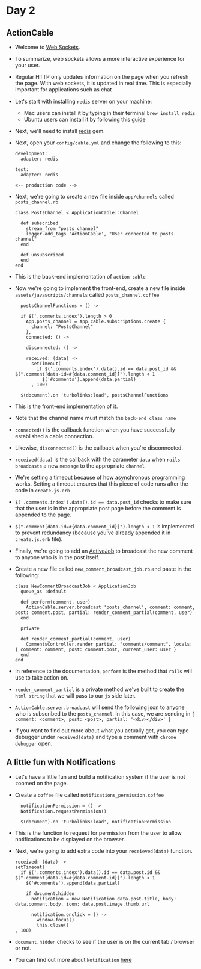 # Day 2

## ActionCable

- Welcome to [Web Sockets](https://developer.mozilla.org/en-US/docs/Web/API/WebSockets_API).

- To summarize, web sockets allows a more interactive experience for your user.

- Regular HTTP only updates information on the page when you refresh the page. With web sockets, it is updated in real time. This is especially
important for applications such as chat

- Let's start with installing `redis` server on your machine:
  - Mac users can install it by typing in their terminal `brew install redis`
  - Ubuntu users can install it by following this [guide](https://www.digitalocean.com/community/tutorials/how-to-install-and-configure-redis-on-ubuntu-16-04)

- Next, we'll need to install [redis](https://github.com/redis/redis-rb) gem.


- Next, open your `config/cable.yml` and change the following to this:

  ```
  development:
    adapter: redis

  test:
    adapter: redis

  <-- production code -->
  ```

- Next, we're going to create a new file inside `app/channels` called `posts_channel.rb`

  ```
  class PostsChannel < ApplicationCable::Channel

    def subscribed
      stream_from "posts_channel"
      logger.add_tags 'ActionCable', "User connected to posts channel"
    end

    def unsubscribed
    end
  end
  ```

- This is the back-end implementation of `action cable`

- Now we're going to implement the front-end, create a new file inside `assets/javascripts/channels` called `posts_channel.coffee`

  ```
    postsChannelFunctions = () ->

    if $('.comments.index').length > 0
      App.posts_channel = App.cable.subscriptions.create {
        channel: "PostsChannel"
      },
      connected: () ->

      disconnected: () ->

      received: (data) ->
        setTimeout(
          if $('.comments.index').data().id == data.post_id && $(".comment[data-id=#{data.comment_id}]").length < 1
            $('#comments').append(data.partial)
        , 100)

    $(document).on 'turbolinks:load', postsChannelFunctions
  ```

- This is the front-end implementation of it.

- Note that the channel name must match the `back-end class name`

- `connected()` is the callback function when you have successfully established a cable connection.

- Likewise, `disconnected()` is the callback when you're disconnected.

- `received(data)` is the callback with the parameter `data` when `rails broadcasts` a new `message` to the appropriate `channel`

- We're setting a timeout because of how [asynchronous programming](http://stackoverflow.com/questions/748175/asynchronous-vs-synchronous-execution-what-does-it-really-mean) works. Setting
a timeout ensures that this piece of code runs after the code in `create.js.erb`

- `$('.comments.index').data().id == data.post_id` checks to make sure that the user is in the appropriate post page before the comment is appended to the page.

- `$(".comment[data-id=#{data.comment_id}]").length < 1` is implemented to prevent redundancy (because you've already appended it in `create.js.erb` file).

- Finally, we're going to add an [ActiveJob](http://guides.rubyonrails.org/active_job_basics.html) to broadcast the new comment to anyone who is in the post itself.

- Create a new file called `new_comment_broadcast_job.rb` and paste in the following:

  ```
  class NewCommentBroadcastJob < ApplicationJob
    queue_as :default

    def perform(comment, user)
      ActionCable.server.broadcast 'posts_channel', comment: comment, post: comment.post, partial: render_comment_partial(comment, user)
    end

    private

    def render_comment_partial(comment, user)
      CommentsController.render partial: "comments/comment", locals: { comment: comment, post: comment.post, current_user: user }
    end
  end
  ```

- In reference to the documentation, `perform` is the method that `rails` will use to take action on.

- `render_comment_partial` is a private method we've built to create the `html string` that we will pass to our `js` side later.

- `ActionCable.server.broadcast` will send the following json to anyone who is subscribed to the `posts_channel`. In this case, we are sending in
  `{ comment: <comment>, post: <post>, partial: '<div></div>' }`

- If you want to find out more about what you actually get, you can type debugger under `received(data)` and type a comment with `chrome debugger` open.

## A little fun with Notifications

- Let's have a little fun and build a notification system if the user is not zoomed on the page.

- Create a `coffee` file called `notifications_permission.coffee`

  ```
    notificationPermission = () ->
    Notification.requestPermission()

    $(document).on 'turbolinks:load', notificationPermission
  ```

- This is the function to request for permission from the user to allow notifications to be displayed on the browser.

- Next, we're going to add extra code into your `receieved(data)` function.

  ```
  received: (data) ->
  setTimeout(
    if $('.comments.index').data().id == data.post.id && $(".comment[data-id=#{data.comment.id}]").length < 1
      $('#comments').append(data.partial)

      if document.hidden
        notification = new Notification data.post.title, body: data.comment.body, icon: data.post.image.thumb.url

        notification.onclick = () ->
          window.focus()
          this.close()
  , 100)
  ```

- `document.hidden` checks to see if the user is on the current tab / browser or not.

- You can find out more about `Notification` [here](https://developer.mozilla.org/en/docs/Web/API/notification)
